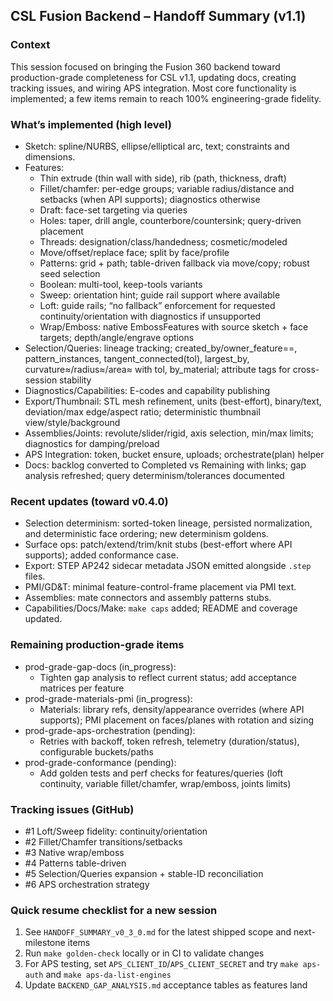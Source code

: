 ## CSL Fusion Backend – Handoff Summary (v1.1)

### Context
This session focused on bringing the Fusion 360 backend toward production-grade completeness for CSL v1.1, updating docs, creating tracking issues, and wiring APS integration. Most core functionality is implemented; a few items remain to reach 100% engineering-grade fidelity.

### What’s implemented (high level)
- Sketch: spline/NURBS, ellipse/elliptical arc, text; constraints and dimensions.
- Features:
  - Thin extrude (thin wall with side), rib (path, thickness, draft)
  - Fillet/chamfer: per-edge groups; variable radius/distance and setbacks (when API supports); diagnostics otherwise
  - Draft: face-set targeting via queries
  - Holes: taper, drill angle, counterbore/countersink; query-driven placement
  - Threads: designation/class/handedness; cosmetic/modeled
  - Move/offset/replace face; split by face/profile
  - Patterns: grid + path; table-driven fallback via move/copy; robust seed selection
  - Boolean: multi-tool, keep-tools variants
  - Sweep: orientation hint; guide rail support where available
  - Loft: guide rails; “no fallback” enforcement for requested continuity/orientation with diagnostics if unsupported
  - Wrap/Emboss: native EmbossFeatures with source sketch + face targets; depth/angle/engrave options
- Selection/Queries: lineage tracking; created_by/owner_feature==, pattern_instances, tangent_connected(tol), largest_by, curvature≈/radius≈/area≈ with tol, by_material; attribute tags for cross-session stability
- Diagnostics/Capabilities: E-codes and capability publishing
- Export/Thumbnail: STL mesh refinement, units (best-effort), binary/text, deviation/max edge/aspect ratio; deterministic thumbnail view/style/background
- Assemblies/Joints: revolute/slider/rigid, axis selection, min/max limits; diagnostics for damping/preload
- APS Integration: token, bucket ensure, uploads; orchestrate(plan) helper
- Docs: backlog converted to Completed vs Remaining with links; gap analysis refreshed; query determinism/tolerances documented

### Recent updates (toward v0.4.0)
- Selection determinism: sorted-token lineage, persisted normalization, and deterministic face ordering; new determinism goldens.
- Surface ops: patch/extend/trim/knit stubs (best-effort where API supports); added conformance case.
- Export: STEP AP242 sidecar metadata JSON emitted alongside `.step` files.
- PMI/GD&T: minimal feature-control-frame placement via PMI text.
- Assemblies: mate connectors and assembly patterns stubs.
- Capabilities/Docs/Make: `make caps` added; README and coverage updated.

### Remaining production-grade items
- prod-grade-gap-docs (in_progress):
  - Tighten gap analysis to reflect current status; add acceptance matrices per feature
- prod-grade-materials-pmi (in_progress):
  - Materials: library refs, density/appearance overrides (where API supports); PMI placement on faces/planes with rotation and sizing
- prod-grade-aps-orchestration (pending):
  - Retries with backoff, token refresh, telemetry (duration/status), configurable buckets/paths
- prod-grade-conformance (pending):
  - Add golden tests and perf checks for features/queries (loft continuity, variable fillet/chamfer, wrap/emboss, joints limits)

### Tracking issues (GitHub)
- #1 Loft/Sweep fidelity: continuity/orientation
- #2 Fillet/Chamfer transitions/setbacks
- #3 Native wrap/emboss
- #4 Patterns table-driven
- #5 Selection/Queries expansion + stable-ID reconciliation
- #6 APS orchestration strategy

### Quick resume checklist for a new session
1) See `HANDOFF_SUMMARY_v0_3_0.md` for the latest shipped scope and next-milestone items
2) Run `make golden-check` locally or in CI to validate changes
3) For APS testing, set `APS_CLIENT_ID`/`APS_CLIENT_SECRET` and try `make aps-auth` and `make aps-da-list-engines`
4) Update `BACKEND_GAP_ANALYSIS.md` acceptance tables as features land


